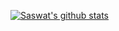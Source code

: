 [![Saswat's github stats](https://github-readme-stats.vercel.app/api?username=saswat01&show_icons=true&theme=radical)](https://github.com/saswat01/github-readme-stats)
